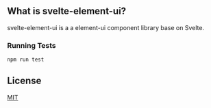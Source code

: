 ## What is svelte-element-ui?

svelte-element-ui is a a element-ui component library base on Svelte.

### Running Tests

```bash
npm run test
```

## License

[MIT](LICENSE)
